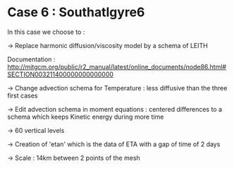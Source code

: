 # Case 6 : Southatlgyre6

In this case we choose to :

-> Replace harmonic diffusion/viscosity model by a schema of LEITH 

Documentation : http://mitgcm.org/public/r2_manual/latest/online_documents/node86.html#SECTION003211400000000000000

-> Change advection schema for Temperature : less diffusive than the three first cases

-> Edit advection schema in moment equations : centered differences to a schema which keeps Kinetic energy during more time

-> 60 vertical levels

-> Creation of 'etan' which is the data of ETA with a gap of time of 2 days

-> Scale : 14km between 2 points of the mesh
